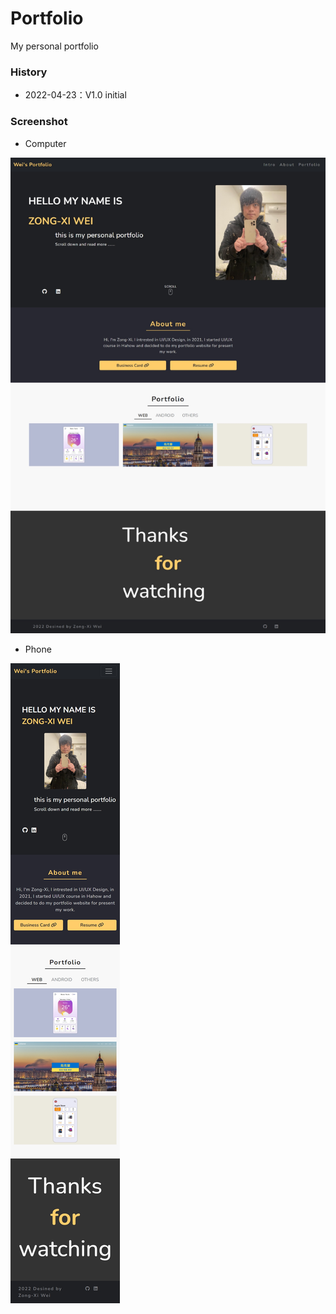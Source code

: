 # Portfolio

My personal portfolio

### History

- 2022-04-23：V1.0 initial

### Screenshot
- Computer
<img src="/images/screenshot.png" />

- Phone
<img src="/images/screenshot-phone.png" />
